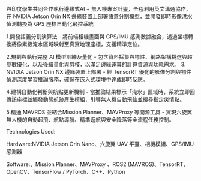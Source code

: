 與印度學生共同合作執行邊緣式AI + 無人機專案計畫，全程利用英文溝通協作，在 NVIDIA Jetson Orin NX 邊緣裝置上部署語意分割模型，並開發即時影像洪水偵測轉換為 GPS 座標自動化飛控系統

1.開發語義分割演算法 - 將前端相機畫面與 GPS/IMU 感測數據融合，透過坐標轉換將像素級淹水區域映射至真實地理座標，支援精準定位。



2.規劃與執行完整 AI 模型訓練及量化 - 包含資料採集與標註、網路架構挑選與超參數優化，以及後續量化與剪枝，以滿足邊緣運算的計算資源與功耗需求。
3. NVIDIA Jetson Orin NX 邊緣裝置上部署  -  經 TensorRT 優化的影像分割與物件偵測深度學習推論服務，確保在嵌入式環境中達成即時反應。


4.建構自動化判斷與航點更新機制 - 當推論結果標示「淹水」區域時，系統立即回傳該座標並觸發動態航跡產生模組，引導無人機自動飛往並搜尋指定災情點。


5.精通 MAVROS 並結合Mission Planner、MAVProxy 等開源工具 - 實現六旋翼無人機的自動起飛、航點導航、精準返航與安全降落等全流程任務控制。





Technologies Used:

Hardware:NVIDIA Jetson Orin Nano、六旋翼 UAV 平臺、相機模組、GPS/IMU 感測器

Software:、Mission Planner、MAVProxy 、ROS2 (MAVROS)、TensorRT、OpenCV、TensorFlow / PyTorch、C++、Python
